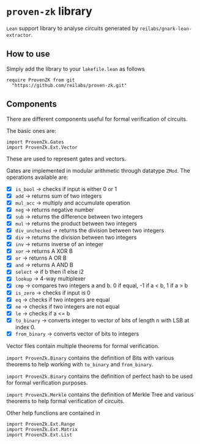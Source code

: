 # `proven-zk` library

`Lean` support library to analyse circuits generated by `reilabs/gnark-lean-extractor`.

## How to use

Simply add the library to your `lakefile.lean` as follows

```
require ProvenZK from git
  "https://github.com/reilabs/proven-zk.git"
``` 

## Components

There are different components useful for formal verification of circuits.

The basic ones are:
```
import ProvenZk.Gates
import ProvenZk.Ext.Vector
```

These are used to represent gates and vectors.

Gates are implemented in modular arithmetic through datatype `ZMod`. The operations available are:
- [x] `is_bool` -> checks if input is either 0 or 1
- [x] `add` -> returns sum of two integers
- [x] `mul_acc` -> multiply and accumulate operation
- [x] `neg` -> returns negative number
- [x] `sub` -> returns the difference between two integers
- [x] `mul` -> returns the product between two integers
- [x] `div_unchecked` -> returns the division between two integers
- [x] `div` -> returns the division between two integers
- [x] `inv` -> returns inverse of an integer
- [x] `xor` -> returns A XOR B
- [x] `or` -> returns A OR B
- [x] `and` -> returns A AND B
- [x] `select` -> if b then i1 else i2
- [x] `lookup` -> 4-way multiplexer
- [x] `cmp` -> compares two integers a and b. 0 if equal, -1 if a < b, 1 if a > b
- [x] `is_zero` -> checks if input is 0
- [x] `eq` -> checks if two integers are equal
- [x] `ne` -> checks if two integers are not equal
- [x] `le` -> checks if a <= b
- [x] `to_binary` -> converts integer to vector of bits of length n with LSB at index 0.
- [x] `from_binary` -> converts vector of bits to integers

Vector files contain multiple theorems for formal verification.

`import ProvenZk.Binary` contains the definition of Bits with various theorems to help working with `to_binary` and `from_binary`.

`import ProvenZk.Binary` contains the definition of perfect hash to be used for formal verification purposes.

`import ProvenZk.Merkle` contains the definition of Merkle Tree and various theorems to help formal verification of circuits.

Other help functions are contained in
```
import ProvenZk.Ext.Range
import ProvenZk.Ext.Matrix
import ProvenZk.Ext.List
```